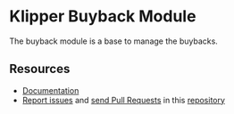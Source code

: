 Klipper Buyback Module
======================

The buyback module is a base to manage the buybacks.


Resources
---------

- [Documentation](https://doc.klipper.dev/modules/buyback-bundle)
- [Report issues](https://github.com/klipperdev/module-buyback-bundle/issues)
  and [send Pull Requests](https://github.com/klipperdev/module-buyback-bundle/pulls)
  in this [repository](https://github.com/klipperdev/module-buyback-bundle)

